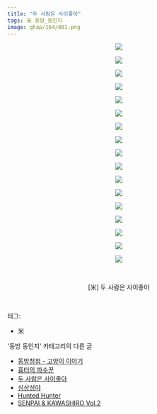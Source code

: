 ```yaml
---
title: "두 사람은 사이좋아"
tags: 米 동방_동인지
image: ghap/164/001.png
---
```

<div class="article">
<p style="text-align: center; clear: none; float: none;"><img src="{{ site.nasurl }}/ghap/164/001.png"/></p>
<p style="text-align: center; clear: none; float: none;"><img src="{{ site.nasurl }}/ghap/164/002.png"/></p>
<p style="text-align: center; clear: none; float: none;"><img src="{{ site.nasurl }}/ghap/164/003.png"/></p>
<p style="text-align: center; clear: none; float: none;"><img src="{{ site.nasurl }}/ghap/164/004.png"/></p>
<p style="text-align: center; clear: none; float: none;"><img src="{{ site.nasurl }}/ghap/164/005.png"/></p>
<p style="text-align: center; clear: none; float: none;"><img src="{{ site.nasurl }}/ghap/164/006.png"/></p>
<p style="text-align: center; clear: none; float: none;"><img src="{{ site.nasurl }}/ghap/164/007.png"/></p>
<p style="text-align: center; clear: none; float: none;"><img src="{{ site.nasurl }}/ghap/164/008.png"/></p>
<p style="text-align: center; clear: none; float: none;"><img src="{{ site.nasurl }}/ghap/164/009.png"/></p>
<p style="text-align: center; clear: none; float: none;"><img src="{{ site.nasurl }}/ghap/164/010.png"/></p>
<p style="text-align: center; clear: none; float: none;"><img src="{{ site.nasurl }}/ghap/164/011.png"/></p>
<p style="text-align: center; clear: none; float: none;"><img src="{{ site.nasurl }}/ghap/164/012.png"/></p>
<p style="text-align: center; clear: none; float: none;"><img src="{{ site.nasurl }}/ghap/164/013.png"/></p>
<p style="text-align: center; clear: none; float: none;"><img src="{{ site.nasurl }}/ghap/164/014.png"/></p>
<p style="text-align: center; clear: none; float: none;"><img src="{{ site.nasurl }}/ghap/164/015.png"/></p>
<p style="text-align: center; clear: none; float: none;"><img src="{{ site.nasurl }}/ghap/164/016.png"/></p>
<p style="text-align: center; clear: none; float: none;"><img src="{{ site.nasurl }}/ghap/164/017.png"/></p>
<p style="text-align: center; clear: none; float: none;"><br/></p>
<p style="text-align: center; clear: none; float: none;">[米] 두 사람은 사이좋아</p>
<p><br/></p>
</div><div class="tagTrail">
<p>태그: </p>
<ul>
<li>米</li>
</ul>
</div><div class="another">
<p>'동방 동인지' 카테고리의 다른 글</p>
<ul>
<li><a href="/2016-06-18-ghap_168">동방청첩 - 고양이 이야기</a></li>
<li><a href="/2016-06-18-ghap_165">흉터의 파수꾼</a></li>
<li><a href="/2016-06-18-ghap_164">두 사람은 사이좋아</a></li>
<li><a href="/2016-06-18-ghap_162">심상성야</a></li>
<li><a href="/2016-06-18-ghap_161">Hunted Hunter</a></li>
<li><a href="/2016-06-18-ghap_160">SENPAI &amp; KAWASHIRO Vol.2</a></li>
</ul>
</div><div class="cb_module cb_fluid">
<div class="cb_wrt cb_profile">
</div><!-- commentList close -->
</div>